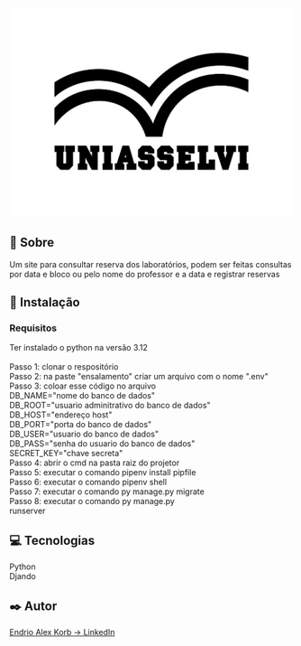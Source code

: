 <h1><img src="static/img/logo.png" /> </h1>

## 📕 Sobre

Um site para consultar reserva dos laboratórios, podem ser feitas consultas por data e bloco ou pelo nome do professor e a data e registrar reservas




## 🔨 Instalação
###  Requisitos
Ter instalado o python na versão 3.12 <br><br>
Passo 1: clonar o respositório <br>
Passo 2: na paste "ensalamento" criar um arquivo com o nome ".env"<br>
Passo 3: coloar esse código no arquivo <br>
     DB_NAME="nome do banco de dados"<br>
     DB_ROOT="usuario adminitrativo do banco de dados"<br>
     DB_HOST="endereço host"<br>
     DB_PORT="porta do banco de dados"<br>
     DB_USER="usuario do banco de dados"<br>
     DB_PASS="senha do usuario do banco de dados"<br>
     SECRET_KEY="chave secreta"<br>
Passo 4: abrir o cmd na pasta raiz do projetor<br>
Passo 5: executar o comando pipenv install pipfile<br>
Passo 6: executar o comando pipenv shell<br>
Passo 7: executar o comando py manage.py migrate<br>
Passo 8: executar o comando py manage.py<br> runserver    

## 💻 Tecnologias
Python <br>
Djando    

## ✒️ Autor
 <a href="https://www.linkedin.com/in/endrio-alex-korb-ba2701199/" >Endrio Alex Korb -> LinkedIn</a>

